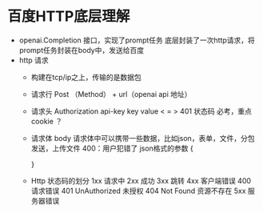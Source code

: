 # 百度HTTP底层理解

- openai.Completion 接口，实现了prompt任务
    底层封装了一次http请求，将prompt任务封装在body中，发送给百度
- http 请求
    - 构建在tcp/ip之上，传输的是数据包
    - 请求行 Post （Method） + url（openai api 地址）
    - 请求头 Authorization api-key key value < = > 401 状态码 必考，重点
        cookie ？
    - 请求体 body 请求体中可以携带一些数据，比如json，表单，文件，分包发送，上传文件
        400：用户犯错了
        json格式的参数
        {

        }
    - Http 状态码的划分
        1xx 请求中
        2xx 成功
        3xx 跳转
        4xx 客户端错误
            400 请求错误
            401 UnAuthorized 未授权
            404 Not Found 资源不存在
        5xx 服务器错误